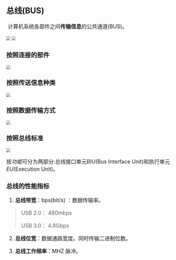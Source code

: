 ## 总线(BUS)

​	计算机系统各部件之间**传输信息**的公共通道(BUS)。

<img src="D:\Develop\985211-data\Principle of Microcomputer\第一章\总线\主板结构图.png" style="zoom:67%;" >

<img src="D:\Develop\985211-data\Principle of Microcomputer\第一章\总线\PCI总线.png" style="zoom:67%;" >

### 按照连接的部件

<img src="D:\Develop\985211-data\Principle of Microcomputer\第一章\总线\按照连接的部件.png" style="zoom:67%;" >

### 按照传送信息种类

<img src="D:\Develop\985211-data\Principle of Microcomputer\第一章\总线\按照传送信息种类.png" style="zoom:67%;" >

### 按照数据传输方式

<img src="D:\Develop\985211-data\Principle of Microcomputer\第一章\总线\按照数据传输方式.png" style="zoom:67%;" >

### 按照总线标准

<img src="D:\Develop\985211-data\Principle of Microcomputer\第一章\总线\按照总线标准.png" style="zoom:67%;" >

按*功能*可分为两部分:总线接口单元BIU(Bus Interface Unit)和执行单元*EU*(Execution Unit)。

### 总线的性能指标

1. **总线带宽**：bps(bit/s) ：数据传输率。 

> USB 2.0： 480mbps
>
> USB 3.0： 4.8Gbps

2. **总线位宽**：数据通路宽度。同时传输二进制位数。

3. **总线工作频率**：MHZ 脉冲。